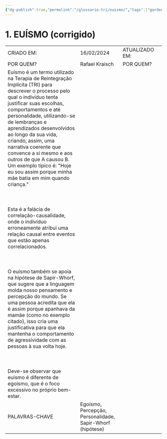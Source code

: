 ```yaml
---
{"dg-publish":true,"permalink":"/glossario-tri/euismo/","tags":["gardenEntry"]}
---
```



# 1. EUÍSMO (corrigido)

|                                                                                                                                                                                                                                                                                                                                                                                                                                                                                                                                                                                                                                                                                                                                                                                                                                                                                                                                                                                                                                                                                                                     |                                                           |                |     |
| ------------------------------------------------------------------------------------------------------------------------------------------------------------------------------------------------------------------------------------------------------------------------------------------------------------------------------------------------------------------------------------------------------------------------------------------------------------------------------------------------------------------------------------------------------------------------------------------------------------------------------------------------------------------------------------------------------------------------------------------------------------------------------------------------------------------------------------------------------------------------------------------------------------------------------------------------------------------------------------------------------------------------------------------------------------------------------------------------------------------- | --------------------------------------------------------- | -------------- | --- |
| CRIADO EM:                                                                                                                                                                                                                                                                                                                                                                                                                                                                                                                                                                                                                                                                                                                                                                                                                                                                                                                                                                                                                                                                                                          | 16/02/2024                                                | ATUALIZADO EM: |     |
| POR QUEM?                                                                                                                                                                                                                                                                                                                                                                                                                                                                                                                                                                                                                                                                                                                                                                                                                                                                                                                                                                                                                                                                                                           | Rafael Kraisch                                            | POR QUEM?      |     |
| Euísmo é um termo utilizado na Terapia de Reintegração Implícita (TRI) para descrever o processo pelo qual o indivíduo tenta justificar suas escolhas, comportamentos e até personalidade, utilizando-se de lembranças e aprendizados desenvolvidos ao longo da sua vida, criando, assim, uma narrativa coerente que convence a si mesmo e aos outros de que A causou B. Um exemplo típico é: "Hoje eu sou assim porque minha mãe batia em mim quando criança."<br><br>  <br><br>Esta é a falácia de correlação-causalidade, onde o indivíduo erroneamente atribui uma relação causal entre eventos que estão apenas correlacionados.<br><br>  <br><br>O euísmo também se apoia na hipótese de Sapir-Whorf, que sugere que a linguagem molda nosso pensamento e percepção do mundo. Se uma pessoa acredita que ela é assim porque apanhava da mamãe (como no exemplo citado), isso cria uma justificativa para que ela mantenha o comportamento de agressividade com as pessoas à sua volta hoje.<br><br>  <br><br>Deve-se observar que euísmo é diferente de egoísmo, que é o foco excessivo no próprio bem-estar. |                                                           |                |     |
| PALAVRAS-CHAVE                                                                                                                                                                                                                                                                                                                                                                                                                                                                                                                                                                                                                                                                                                                                                                                                                                                                                                                                                                                                                                                                                                      | Egoísmo, Percepção, Personalidade, Sapir-Whorf (hipótese) |                |     |



